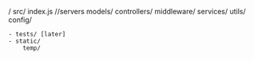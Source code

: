 /
    src/
        index.js //servers
        models/ 
        controllers/
        middleware/
        services/
        utils/
        config/

    - tests/ [later]
    - static/
        temp/
        